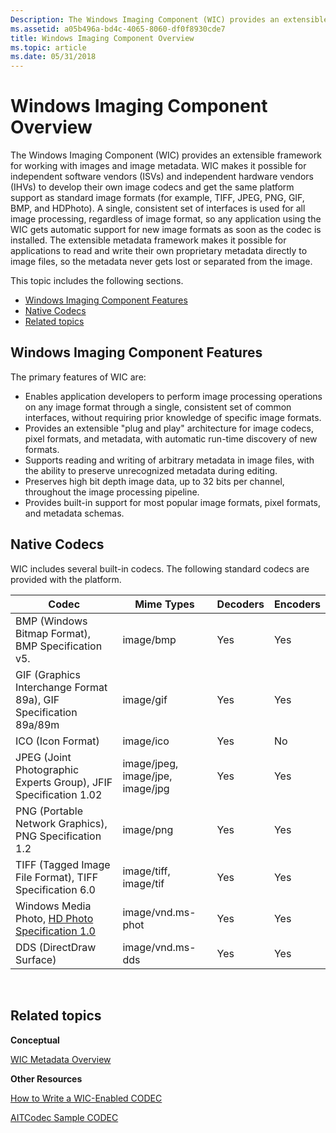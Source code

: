 ```yaml
---
Description: The Windows Imaging Component (WIC) provides an extensible framework for working with images and image metadata.
ms.assetid: a05b496a-bd4c-4065-8060-df0f8930cde7
title: Windows Imaging Component Overview
ms.topic: article
ms.date: 05/31/2018
---
```


# Windows Imaging Component Overview

The Windows Imaging Component (WIC) provides an extensible framework for working with images and image metadata. WIC makes it possible for independent software vendors (ISVs) and independent hardware vendors (IHVs) to develop their own image codecs and get the same platform support as standard image formats (for example, TIFF, JPEG, PNG, GIF, BMP, and HDPhoto). A single, consistent set of interfaces is used for all image processing, regardless of image format, so any application using the WIC gets automatic support for new image formats as soon as the codec is installed. The extensible metadata framework makes it possible for applications to read and write their own proprietary metadata directly to image files, so the metadata never gets lost or separated from the image.

This topic includes the following sections.

-   [Windows Imaging Component Features](#windows-imaging-component-features)
-   [Native Codecs](#native-codecs)
-   [Related topics](#related-topics)

## Windows Imaging Component Features

The primary features of WIC are:

-   Enables application developers to perform image processing operations on any image format through a single, consistent set of common interfaces, without requiring prior knowledge of specific image formats.
-   Provides an extensible "plug and play" architecture for image codecs, pixel formats, and metadata, with automatic run-time discovery of new formats.
-   Supports reading and writing of arbitrary metadata in image files, with the ability to preserve unrecognized metadata during editing.
-   Preserves high bit depth image data, up to 32 bits per channel, throughout the image processing pipeline.
-   Provides built-in support for most popular image formats, pixel formats, and metadata schemas.

## Native Codecs

WIC includes several built-in codecs. The following standard codecs are provided with the platform. 

| Codec                                                                                             | Mime Types                       | Decoders | Encoders |
|---------------------------------------------------------------------------------------------------|----------------------------------|----------|----------|
| BMP (Windows Bitmap Format), BMP Specification v5.                                                | image/bmp                        | Yes      | Yes      |
| GIF (Graphics Interchange Format 89a), GIF Specification 89a/89m                                  | image/gif                        | Yes      | Yes      |
| ICO (Icon Format)                                                                                 | image/ico                        | Yes      | No       |
| JPEG (Joint Photographic Experts Group), JFIF Specification 1.02                                  | image/jpeg, image/jpe, image/jpg | Yes      | Yes      |
| PNG (Portable Network Graphics), PNG Specification 1.2                                            | image/png                        | Yes      | Yes      |
| TIFF (Tagged Image File Format), TIFF Specification 6.0                                           | image/tiff, image/tif            | Yes      | Yes      |
| Windows Media Photo, [HD Photo Specification 1.0](https://go.microsoft.com/fwlink/p/?linkid=74506) | image/vnd.ms-phot                | Yes      | Yes      |
| DDS (DirectDraw Surface)                                                                          | image/vnd.ms-dds                 | Yes      | Yes      |



 

## Related topics

<dl> <dt>

**Conceptual**
</dt> <dt>

[WIC Metadata Overview](-wic-about-metadata.md)
</dt> <dt>

**Other Resources**
</dt> <dt>

[How to Write a WIC-Enabled CODEC](-wic-howtowriteacodec.md)
</dt> <dt>

[AITCodec Sample CODEC](https://msdn.microsoft.com/en-us/library/ms771770(v=VS.85).aspx)
</dt> </dl>

 

 



